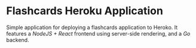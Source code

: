 # Flashcards Heroku Application

Simple application for deploying a flashcards application to Heroko. It features a _NodeJS + React_ frontend using server-side rendering, and a _Go_ backend.
